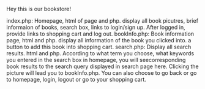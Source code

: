 Hey this is our bookstore! 

index.php: 
  Homepage, html of page and php. display all book picutres, brief informaion of books, search box, links to login/sign up.
  After logged in, provide links to shopping cart and log out. 
bookInfo.php: 
  Book information page, html and php. display all information of the book you clicked into. a button to add this book into shopping cart.
search.php:
  Display all search results. html and php. According to what term you choose, what keywords you entered in the search box in homepage, you will seecorresponding book results to the search query displayed in search page here. Clicking the picture will lead you to bookInfo.php.
  You can also choose to go back or go to homepage, login, logout or go to your shopping cart. 